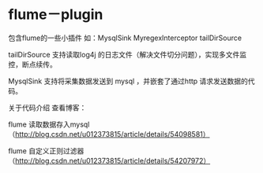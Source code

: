 # flume－plugin
 包含flume的一些小插件  如：MysqlSink   MyregexInterceptor  tailDirSource

 tailDirSource 支持读取log4j 的日志文件（解决文件切分问题），实现多文件监控，断点续传。

 MysqlSink 支持将采集数据发送到 mysql ，并嵌套了通过http 请求发送数据的代码。
 
 关于代码介绍 查看博客： 

 flume 读取数据存入mysql（http://blog.csdn.net/u012373815/article/details/54098581）
 
 flume 自定义正则过滤器（http://blog.csdn.net/u012373815/article/details/54207972）

